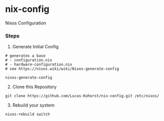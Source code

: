 # nix-config
Nixos Configuration

### Steps 

1. Generate Initial Config

```
# generates a base 
# - configuration.nix
# - hardware-configuration.nix
# see https://nixos.wiki/wiki/Nixos-generate-config

nixos-generate-config
```

2. Clone this Repository
```
git clone https://github.com/Lucas-Kohorst/nix-config.git /etc/nixos/
```

3. Rebuild your system

```
nixos-rebuild switch
```
